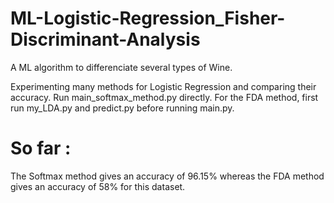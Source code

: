 # ML-Logistic-Regression_Fisher-Discriminant-Analysis
A ML algorithm to differenciate several types of Wine.

Experimenting many methods for Logistic Regression and comparing their accuracy.
Run main_softmax_method.py directly. For the FDA method, first run my_LDA.py and predict.py before running main.py.
# So far :

The Softmax method gives an accuracy of 96.15% whereas the FDA method gives an accuracy of 58% for this dataset.
